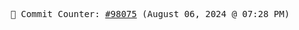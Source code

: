 <p align="center">
    <samp>
        📮 Commit Counter: <a href="https://github.com/Javascript-void0/Javascript-void0/commits/main">#98075</a> (August 06, 2024 @ 07:28 PM)
    </samp>
</p>